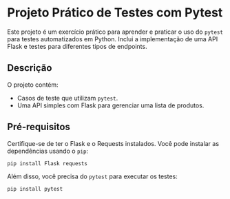 # Projeto Prático de Testes com Pytest

Este projeto é um exercício prático para aprender e praticar o uso do `pytest` para testes automatizados em Python. Inclui a implementação de uma API Flask e testes para diferentes tipos de endpoints.

## Descrição

O projeto contém:
- Casos de teste que utilizam `pytest`.
- Uma API simples com Flask para gerenciar uma lista de produtos.


## Pré-requisitos

Certifique-se de ter o Flask e o Requests instalados. Você pode instalar as dependências usando o `pip`:

```bash
pip install Flask requests
```

Além disso, você precisa do `pytest` para executar os testes:
```bash
pip install pytest
```
